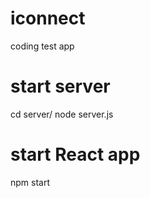 # iconnect
coding test app
# start server 
  cd server/
  node server.js
 
# start React app
  npm start
  
